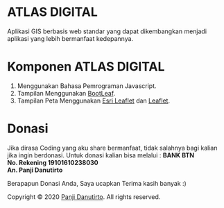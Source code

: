 # ATLAS DIGITAL
Aplikasi GIS berbasis web standar yang dapat dikembangkan menjadi aplikasi yang lebih bermanfaat kedepannya.

# Komponen ATLAS DIGITAL
1. Menggunakan Bahasa Pemrograman Javascript.
2. Tampilan Menggunakan [BootLeaf](https://github.com/bmcbride/bootleaf).
3. Tampilan Peta Menggunakan [Esri Leaflet](https://esri.github.io/esri-leaflet/) dan [Leaflet](https://leafletjs.com/).

# Donasi
Jika dirasa Coding yang aku share bermanfaat, tidak salahnya bagi kalian jika ingin berdonasi. Untuk donasi kalian bisa melalui : 
__BANK BTN__\
__No. Rekening 19101610238030__\
__An. Panji Danutirto__

Berapapun Donasi Anda, Saya ucapkan Terima kasih banyak :)

Copyright © 2020 [Panji Danutirto](https://www.instagram.com/panjidanutirto/). All rights reserved.

